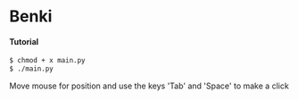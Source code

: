 # Benki

#### Tutorial
```sh
$ chmod + x main.py
$ ./main.py
```
Move mouse for position and use the keys 'Tab' and 'Space' to make a click
